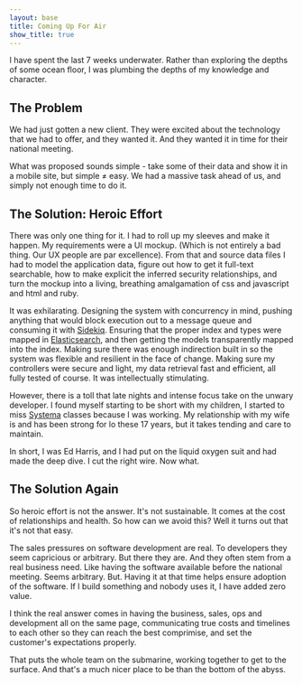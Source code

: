```yaml
---
layout: base
title: Coming Up For Air
show_title: true
---
```

I have spent the last 7 weeks underwater. Rather than exploring the depths of
some ocean floor, I was plumbing the depths of my knowledge and character.

## The Problem
We had just gotten a new client. They were excited about the technology that we
had to offer, and they wanted it. And they wanted it in time for their national
meeting.

What was proposed sounds simple - take some of their data and show it in a
 mobile site, but simple &ne; easy. We had a massive task ahead of us, and
simply not enough time to do it.

## The Solution: Heroic Effort
There was only one thing for it. I had to roll up my sleeves and make it happen.
My requirements were a UI mockup. (Which is not entirely a bad thing. Our UX
people are par excellence). From that and source data files I had to model the
application data, figure out how to get it full-text searchable, how to make
explicit the inferred security relationships, and turn the mockup into a living,
breathing amalgamation of css and javascript and html and ruby.

It was exhilarating. Designing the system with concurrency in mind, pushing
anything that would block execution out to a message queue and consuming it with
[Sidekiq](http://sidekiq.org). Ensuring that the proper index and types were
mapped in [Elasticsearch](http://elasticsearch.org), and then getting the models
transparently mapped into the index. Making sure there was enough indirection
built in so the system was flexible and resilient in the face of change.
Making sure my controllers were secure and light, my data retrieval fast and
efficient, all fully tested of course. It was intellectually stimulating.

However, there is a toll that late nights and intense focus take on the
unwary developer. I found myself starting to be short with my children, I
started to miss [Systema](http://www.charlotte-systema.com/) classes because
I was working. My relationship with my wife is and has been strong for lo these
17 years, but it takes tending and care to maintain.

In short, I was Ed Harris, and I had put on the liquid oxygen suit and had made
the deep dive. I cut the right wire. Now what.

## The Solution Again
So heroic effort is not the answer. It's not sustainable. It comes at the cost
of relationships and health. So how can we avoid this? Well it turns out that
it's not that easy.

The sales pressures on software development are real. To developers they seem
capricious or arbitrary. But there they are. And they often stem from a real
business need. Like having the software available before the national meeting.
Seems arbitrary. But. Having it at that time helps ensure adoption of the
 software. If I build something and nobody uses it, I have added zero value.

I think the real answer comes in having the business, sales, ops and development
all on the same page, communicating true costs and timelines to each other so
they can reach the best comprimise, and set the customer's expectations properly.

That puts the whole team on the submarine, working together to get to the surface.
And that's a much nicer place to be than the bottom of the abyss.
